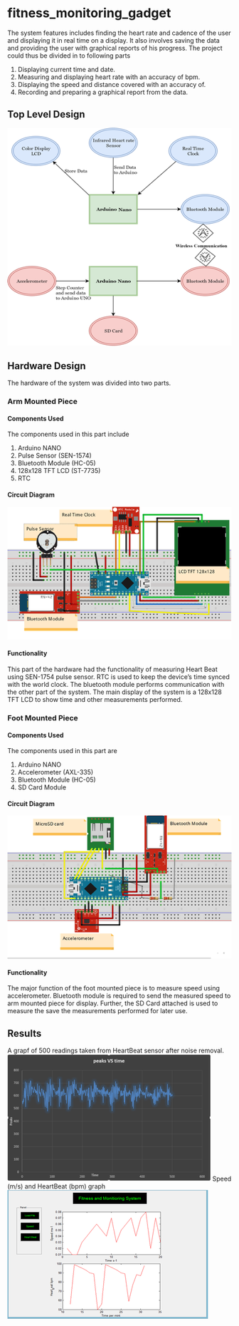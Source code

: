# fitness_monitoring_gadget
The system features includes finding the heart rate and cadence of the user and displaying it in real time on a display. It also involves saving the data and providing the user with graphical reports of his progress. The project could thus be divided in to following parts
1. Displaying current time and date.
2. Measuring and displaying heart rate with an accuracy of bpm.
3. Displaying the speed and distance covered with an accuracy of.
4. Recording and preparing a graphical report from the data.
## Top Level Design
![Top Level Design](/Hardware_Design.png)
## Hardware Design
The hardware of the system was divided into two parts.
### Arm Mounted Piece
#### Components Used
The components used in this part include
1. Arduino NANO
2. Pulse Sensor (SEN-1574)
3. Bluetooth Module (HC-05)
4. 128x128 TFT LCD (ST-7735)
5. RTC
#### Circuit Diagram
![Arm Mounted Piece](/Arm_Piece.png)
#### Functionality
This part of the hardware had the functionality of measuring Heart Beat using SEN-1754 pulse sensor. RTC is used to keep the device’s time synced with the world clock. The bluetooth module performs communication with the other part of the system. The main display of the system is a 128x128 TFT LCD to show time and other measurements performed.
### Foot Mounted Piece
#### Components Used
The components used in this part are
1. Arduino NANO
2. Accelerometer (AXL-335)
3. Bluetooth Module (HC-05)
4. SD Card Module
#### Circuit Diagram
![Foot Mounted Piece](/Foot_Piece.png)
#### Functionality
The major function of the foot mounted piece is to measure speed using accelerometer.
Bluetooth module is required to send the measured speed to arm mounted piece for display. Further,
the SD Card attached is used to measure the save the measurements performed for later use.
## Results
A grapf of 500 readings taken from HeartBeat sensor after noise removal.
![Heart Beat Sensor Readings Graph](/HeartBeat_Sensor_results.png)
Speed (m/s) and HeartBeat (bpm) graph
![Speed (m/s) and HeartBeat (bpm) graph](/Speed_and_HeartBeat_graph.png)
